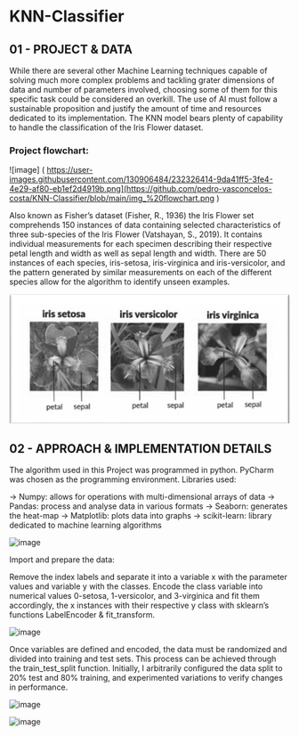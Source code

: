 # KNN-Classifier

## 01 - PROJECT & DATA
While there are several other Machine Learning techniques capable of solving much more complex problems and tackling grater dimensions of data and number of parameters involved, choosing some of them for this specific task could be considered an overkill. The use of AI must follow a sustainable proposition and justify the amount of time and resources dedicated to its implementation. The KNN model bears plenty of capability to handle the classification of the Iris Flower dataset. 

### Project flowchart:
![image] ( https://user-images.githubusercontent.com/130906484/232326414-9da41ff5-3fe4-4e29-af80-eb1ef2d4919b.png](https://github.com/pedro-vasconcelos-costa/KNN-Classifier/blob/main/img_%20flowchart.png )

Also known as Fisher’s dataset (Fisher, R., 1936) the Iris Flower set comprehends 150 instances of data containing selected characteristics of three sub-species of the Iris Flower (Vatshayan, S., 2019). It contains individual measurements for each specimen describing their respective petal length and width as well as sepal length and width. There are 50 instances of each species, iris-setosa, iris-virginica and iris-versicolor, and the pattern generated by similar measurements on each of the different species allow for the algorithm to identify unseen examples.
  
![img_ Iris Species](https://github.com/pedro-vasconcelos-costa/KNN-Classifier/blob/main/img_%20Iris%20Species.png)

## 02 - APPROACH & IMPLEMENTATION DETAILS 
	
The algorithm used in this Project was programmed in python. PyCharm was chosen as the programming environment.
Libraries used: 

-> Numpy: allows for operations with multi-dimensional arrays of data
-> Pandas: process and analyse data in various formats
-> Seaborn: generates the heat-map 
-> Matplotlib: plots data into graphs 
-> scikit-learn: library dedicated to machine learning algorithms 

![image](https://user-images.githubusercontent.com/130906484/232326339-0649b988-6d77-4dbc-bab9-76e8a82691c8.png)

	  
Import and prepare the data:

Remove the index labels and separate it into a variable x with the parameter values and variable y with the classes. Encode the class variable into numerical values 0-setosa, 1-versicolor, and 3-virginica and fit them accordingly, the x instances with their respective y class with sklearn’s functions LabelEncoder & fit_transform.

![image](https://user-images.githubusercontent.com/130906484/232326482-b1e9a8d6-8c49-4827-b49d-3340d674b418.png)

Once variables are defined and encoded, the data must be randomized and divided into training and test sets. This process can be achieved through the train_test_split function. Initially, I arbitrarily configured the data split to 20% test and 80% training, and experimented variations to verify changes in performance.
 
![image](https://user-images.githubusercontent.com/130906484/232326529-f5424bef-9056-4b75-a571-86fa6dfbc1e5.png)

![image](https://user-images.githubusercontent.com/130906484/232326538-b0d458d7-dbf0-43f8-89a7-7baea5c34a4a.png)

